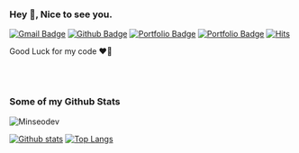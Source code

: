 ### Hey 👋, Nice to see you.
[![Gmail Badge](https://img.shields.io/badge/-kms12782@gmail.com-c14438?style=flat&logo=Gmail&logoColor=white&link=mailto:kms12782@gmail.com)](mailto:kms12782@gmail.com) [![Github Badge](https://img.shields.io/badge/Minseo_dev-black?style=flat&logo=github&logoColor=white&link=https://github.com/Minseodev/)](https://www.github.com/Minseodev/) [![Portfolio Badge](https://img.shields.io/badge/portfolio-Notion-pink?style=flat&link=https://www.notion.so/Minseo-dev-995bdfb4783248c892e62a9156d9f7dd/)](https://www.notion.so/Minseo-dev-995bdfb4783248c892e62a9156d9f7dd/) [![Portfolio Badge](https://img.shields.io/badge/portfolio-medium-skyblue?style=flat&link=https://medium.com/@Minseo-dev/)](https://medium.com/@Minseo-dev/)
[![Hits](https://hits.seeyoufarm.com/api/count/incr/badge.svg?url=https%3A%2F%2Fgithub.com%2FMinseo-dev%2Fhit-counter&count_bg=%23E6C4FB&title_bg=%23000000&icon=cliqz.svg&icon_color=%23E7E7E7&title=hits&edge_flat=false)](https://hits.seeyoufarm.com)
<br/>
<p align='left'>Good Luck for my code ❤️‍🔥</p>
<br/><br/>

### Some of my Github Stats
<p align=left> <img src=https://komarev.com/ghpvc/?username=Minseo-dev alt=Minseodev /> </p>

[![Github stats](https://github-readme-stats.vercel.app/api?username=Minseo-dev&show_icons=true&include_all_commits=true)](https://github.com/Minseo-dev/github-readme-stats)
[![Top Langs](https://github-readme-stats.vercel.app/api/top-langs/?username=Minseo-dev&layout=compact)](https://github.com/Minseodev/github-readme-stats)

